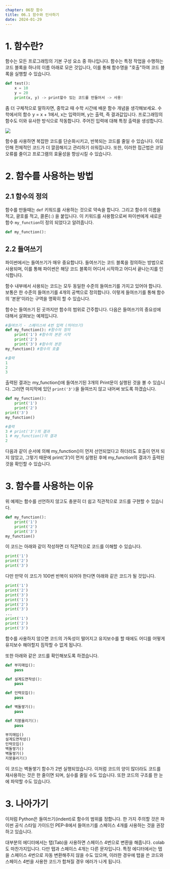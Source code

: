 ```yaml
---
chapter: 06장 함수
title: 06.1 함수와 인사하기
date: 2024-01-29
---
```


# 1. 함수란?

함수는 모든 프로그래밍의 기본 구성 요소 중 하나입니다. 함수는 특정 작업을 수행하는 코드 블록을 하나의 이름 아래로 모은 것입니다, 이를 통해 함수명을 "호출"하여 코드 블록을 실행할 수 있습니다.

```python
def test():
    x = 10
    y = 20
    print(x, y) -> print할수 있는 코드를 만들어서 -> 사용!
```

좀 더 구체적으로 말하자면, 중학교 때 수학 시간에 배운 함수 개념을 생각해보세요. 수학에서의 함수 y = x + 1에서, x는 입력이며, y는 출력, 즉 결과값입니다. 프로그래밍의 함수도 이와 유사한 방식으로 작동합니다. 주어진 입력에 대해 특정 출력을 생성합니다.

![](/images/python/chapter06/1-1.png)

함수를 사용하면 복잡한 코드를 단순화시키고, 반복되는 코드를 줄일 수 있습니다. 이로 인해 전체적인 코드가 더 깔끔해지고 관리하기 쉬워집니다. 또한, 이러한 접근법은 코딩 오류를 줄이고 프로그램의 효율성을 향상시킬 수 있습니다.

# 2. 함수를 사용하는 방법

## 2.1 함수의 정의

함수를 만들때는 `def` 키워드를 사용하는 것으로 약속을 합니다. 그리고 함수의 이름을 적고, 괄호를 적고, 콜론(`:`) 을 붙입니다. 이 키워드를 사용함으로써 파이썬에게 새로운 함수 `my_function`이 정의 되었다고 알려줍니다.

```python
def my_function():
```

## 2.2 들여쓰기

파이썬에서는 들여쓰기가 매우 중요합니다. 들여쓰기는 코드 블록을 정의하는 방법으로 사용되며, 이를 통해 파이썬은 해당 코드 블록이 어디서 시작하고 어디서 끝나는지를 인식합니다.

함수 내부에서 사용되는 코드는 모두 동일한 수준의 들여쓰기를 가지고 있어야 합니다. 보통은 한 수준의 들여쓰기를 4개의 공백으로 정의합니다. 이렇게 들여쓰기를 통해 함수의 '본문'이라는 구역을 명확히 할 수 있습니다.

함수는 들여쓰기 된 곳까지만 함수의 범위로 간주합니다. 다음은 들여쓰기의 중요성에 대해서 살펴보는 예제입니다.

```python
#들여쓰기 - 스페이스바 4번 입력 (띄어쓰기)
def my_function(): #함수의 정의
    print('1') #함수의 본문 시작
    print('2')
    print('3') #함수의 본문
my_function() #함수의 호출
```

```python
#출력
1
2
3
```

출력된 결과는 my_function()에 들여쓰기된 3개의 Print문이 실행된 것을 볼 수 있습니다. 그러면 마지막에 있던 `print('3')`을 들여쓰지 않고 내어써 보도록 하겠습니다.

```python
def my_function():
    print('1')
    print('2')
print('3')
my_function()
```

```python
#출력
3 # print('3')의 결과
1 # my_function()의 결과
2
```

다음과 같이 순서에 의해 my_function()이 먼저 선언되었다고 하더라도 호출이 먼저 되지 않았고, 그렇기 때문에 print(’3’)이 먼저 실행된 후에 my_function의 결과가 출력된 것을 확인할 수 있습니다.

# 3. 함수를 사용하는 이유

위 예제는 함수를 선언하지 않고도 충분히 더 쉽고 직관적으로 코드를 구현할 수 있습니다.

```python
def my_function():
    print('1')
    print('2')
    print('3')
my_function()
```

이 코드는 아래와 같이 작성하면 더 직관적으로 코드를 이해할 수 있습니다.

```python
print('1')
print('2')
print('3')
```

다만 만약 이 코드가 100번 반복이 되어야 한다면 아래와 같은 코드가 될 것입니다.

```python
print('1')
print('2')
print('3')
print('1')
print('2')
print('3')
...
print('1')
print('2')
print('3')
```

함수를 사용하지 않으면 코드의 가독성이 떨어지고 유지보수를 할 때에도 어디를 어떻게 유지보수 해야할지 짐작할 수 없게 됩니다.

또한 아래와 같은 코드를 확인해보도록 하겠습니다.

```python
def 부지매입():
    pass

def 설계도면작성():
    pass

def 인력모집():
    pass

def 벽돌쌓기():
    pass

def 지붕올리기():
    pass

부지매입()
설계도면작성()
인력모집()
벽돌쌓기()
벽돌쌓기()
지붕올리기()
```

이 코드는 벽돌쌓기 함수가 2번 실행되었습니다. 이처럼 코드의 양이 많더라도 코드를 재사용하는 것은 한 줄이면 되며, 실수를 줄일 수도 있습니다. 또한 코드의 구조를 한 눈에 파악할 수도 있습니다.

# 3. 나아가기

이처럼 Python은 들여쓰기(indent)로 함수의 범위를 정합니다. 한 가지 주의할 것은 파이썬 공식 스타일 가이드인 PEP-8에서 들여쓰기를 스페이스 4개를 사용하는 것을 권장하고 있습니다.

대부분의 에디터에서는 탭(Tab)을 사용하면 스페이스 4번으로 변환을 해줍니다. colab도 마찬가지입니다. 다만 탭과 스페이스 4개는 다른 문자입니다. 특정 에디터에서는 탭을 스페이스 4번으로 자동 변환해주지 않을 수도 있으며, 이러한 경우에 탭을 쓴 코드와 스페이스 4번을 사용한 코드가 합쳐질 경우 에러가 나게 됩니다.
